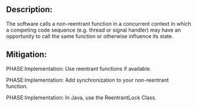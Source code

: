 ## Description:

The software calls a non-reentrant function in a concurrent context in which a competing code sequence (e.g. thread or signal handler) may have an opportunity to call the same function or otherwise influence its state.



## Mitigation:


PHASE:Implementation:
Use reentrant functions if available.

PHASE:Implementation:
Add synchronization to your non-reentrant function.

PHASE:Implementation:
In Java, use the ReentrantLock Class.

